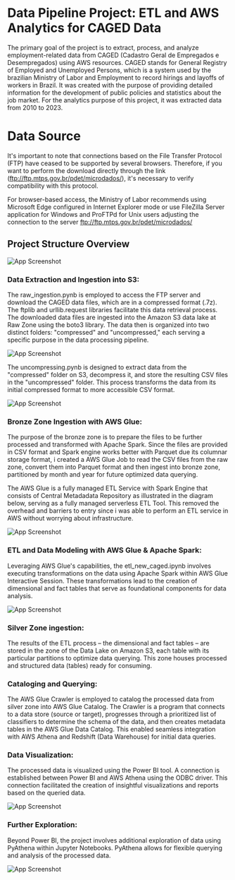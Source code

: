 
# Data Pipeline Project: ETL and AWS Analytics for CAGED Data

The primary goal of the project is to extract, process, and analyze employment-related data from CAGED (Cadastro Geral de Empregados e Desempregados) using AWS resources. CAGED stands for General Registry of Employed and Unemployed Persons, which is a system used by the brazilian Ministry of Labor and Employment to record hirings and layoffs of workers in Brazil. It was created with the purpose of providing detailed information for the development of public policies and statistics about the job market. For the analytics purpose of this project, it was extracted data from 2010 to 2023.

# Data Source

It's important to note that 
connections based on the File Transfer Protocol (FTP) have ceased to be supported by several browsers. Therefore, if you want to perform the download directly through the link (ftp://ftp.mtps.gov.br/pdet/microdados/), it's necessary to verify compatibility with this protocol. 

For browser-based access, the Ministry of Labor recommends using Microsoft Edge configured in Internet Explorer mode or use FileZilla Server application for Windows and ProFTPd for Unix users adjusting the connection to the server ftp://ftp.mtps.gov.br/pdet/microdados/


## Project Structure Overview

![App Screenshot](https://live.staticflickr.com/65535/53118120996_0290a2571d_z.jpg)


### Data Extraction and Ingestion into S3: 
The raw_ingestion.pynb is employed to access the FTP server and download the CAGED data files, which are in a compressed format (.7z). The ftplib and urllib.request libraries facilitate this data retrieval process. The downloaded data files are ingested into the Amazon S3 data lake at Raw Zone using the boto3 library. The data then is organized into two distinct folders: "compressed" and "uncompressed," each serving a specific purpose in the data processing pipeline.

![App Screenshot](https://live.staticflickr.com/65535/53122927769_620db69f01_z.jpg)

The uncompressing.pynb is designed to extract data from the "compressed" folder on S3, decompress it, and store the resulting CSV files in the "uncompressed" folder. This process transforms the data from its initial compressed format to more accessible CSV format.

![App Screenshot](https://live.staticflickr.com/65535/53123213033_1641c13c8d_z.jpg)

### Bronze Zone Ingestion with AWS Glue: 

The purpose of the bronze zone is to prepare the files to be further processed and transformed with Apache Spark. Since the files are provided in CSV format and Spark engine works better with Parquet due its columnar storage format, i created a AWS Glue Job to read the CSV files from the raw zone, convert them into Parquet format and then ingest into bronze zone, partitioned by month and year for future optimized data querying. 


The AWS Glue is a fully managed ETL Service with Spark Engine that consists of Central Metadadata Repository as illustrated in the diagram below, serving as a fully managed serverless ETL Tool. 
This removed the overhead and barriers to entry since i was able to perform an ETL service in AWS without worrying about infrastructure. 

![App Screenshot](https://docs.aws.amazon.com/images/glue/latest/dg/images/HowItWorks-overview.png)


### ETL and Data Modeling with AWS Glue & Apache Spark: 
Leveraging AWS Glue's capabilities, the etl_new_caged.ipynb involves executing transformations on the data using Apache Spark within AWS Glue Interactive Session. These transformations lead to the creation of dimensional and fact tables that serve as foundational components for data analysis.

![App Screenshot](https://live.staticflickr.com/65535/53119025370_f19f2d96fe_z.jpg) 


### Silver Zone ingestion: 

The results of the ETL process – the dimensional and fact tables – are stored in the zone of the Data Lake on Amazon S3, each table with its particular partitions to optimize data querying. This zone houses processed and structured data (tables) ready for consuming.

### Cataloging and Querying:

The AWS Glue Crawler is employed to catalog the processed data from silver zone into AWS Glue Catalog. The Crawler is a program that connects to a data store (source or target), progresses through a prioritized list of classifiers to determine the schema of the data, and then creates metadata tables in the AWS Glue Data Catalog. This enabled seamless integration with AWS Athena and Redshift (Data Warehouse) for initial data queries.


### Data Visualization: 
The processed data is visualized using the Power BI tool. A connection is established between Power BI and AWS Athena using the ODBC driver. This connection facilitated the creation of insightful visualizations and reports based on the queried data.

![App Screenshot](https://live.staticflickr.com/65535/53121466130_a7a616614b_c.jpg)

### Further Exploration: 
Beyond Power BI, the project involves additional exploration of data using PyAthena within Jupyter Notebooks. PyAthena allows for flexible querying and analysis of the processed data.


![App Screenshot](https://live.staticflickr.com/65535/53121302035_ca0c1832b0_c.jpg)
